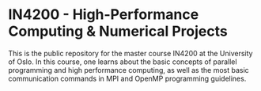 # IN4200 - High-Performance Computing & Numerical Projects

This is the public repository for the master course IN4200 at the University of Oslo. In this course, one learns about the basic concepts of parallel programming and high performance computing, as well as the most basic communication commands in MPI and OpenMP programming guidelines.
